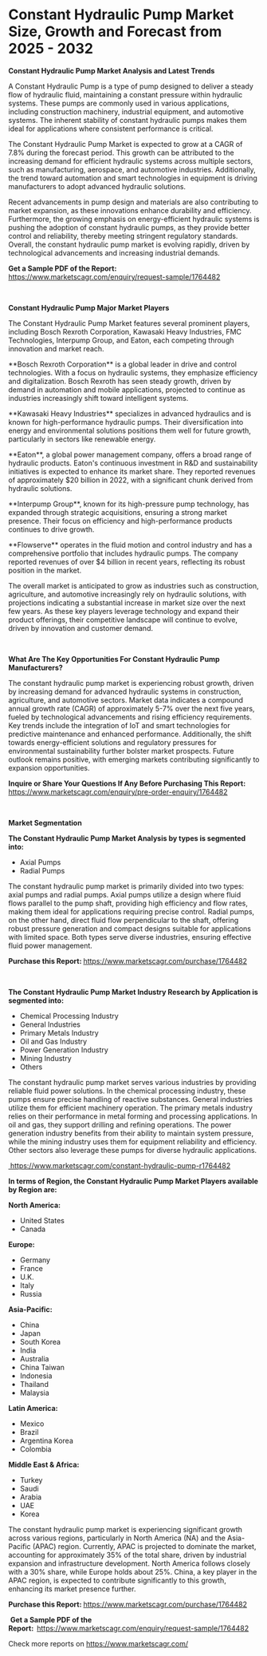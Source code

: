 <p><h1>Constant Hydraulic Pump Market Size, Growth and Forecast from 2025 - 2032</h1></p><p><strong>Constant Hydraulic Pump Market Analysis and Latest Trends</strong></p>
<p><p>A Constant Hydraulic Pump is a type of pump designed to deliver a steady flow of hydraulic fluid, maintaining a constant pressure within hydraulic systems. These pumps are commonly used in various applications, including construction machinery, industrial equipment, and automotive systems. The inherent stability of constant hydraulic pumps makes them ideal for applications where consistent performance is critical.</p><p>The Constant Hydraulic Pump Market is expected to grow at a CAGR of 7.8% during the forecast period. This growth can be attributed to the increasing demand for efficient hydraulic systems across multiple sectors, such as manufacturing, aerospace, and automotive industries. Additionally, the trend toward automation and smart technologies in equipment is driving manufacturers to adopt advanced hydraulic solutions. </p><p>Recent advancements in pump design and materials are also contributing to market expansion, as these innovations enhance durability and efficiency. Furthermore, the growing emphasis on energy-efficient hydraulic systems is pushing the adoption of constant hydraulic pumps, as they provide better control and reliability, thereby meeting stringent regulatory standards. Overall, the constant hydraulic pump market is evolving rapidly, driven by technological advancements and increasing industrial demands.</p></p>
<p><strong>Get a Sample PDF of the Report:&nbsp;</strong> <a href="https://www.marketscagr.com/enquiry/request-sample/1764482?utm_campaign=2760&utm_medium=2&utm_source=Github&utm_content=ia&utm_term=27022025&utm_id=constant-hydraulic-pump">https://www.marketscagr.com/enquiry/request-sample/1764482</a></p>
<p>&nbsp;</p>
<p><strong>Constant Hydraulic Pump Major Market Players</strong></p>
<p><p>The Constant Hydraulic Pump Market features several prominent players, including Bosch Rexroth Corporation, Kawasaki Heavy Industries, FMC Technologies, Interpump Group, and Eaton, each competing through innovation and market reach.</p><p>**Bosch Rexroth Corporation** is a global leader in drive and control technologies. With a focus on hydraulic systems, they emphasize efficiency and digitalization. Bosch Rexroth has seen steady growth, driven by demand in automation and mobile applications, projected to continue as industries increasingly shift toward intelligent systems.</p><p>**Kawasaki Heavy Industries** specializes in advanced hydraulics and is known for high-performance hydraulic pumps. Their diversification into energy and environmental solutions positions them well for future growth, particularly in sectors like renewable energy.</p><p>**Eaton**, a global power management company, offers a broad range of hydraulic products. Eaton's continuous investment in R&D and sustainability initiatives is expected to enhance its market share. They reported revenues of approximately $20 billion in 2022, with a significant chunk derived from hydraulic solutions.</p><p>**Interpump Group**, known for its high-pressure pump technology, has expanded through strategic acquisitions, ensuring a strong market presence. Their focus on efficiency and high-performance products continues to drive growth.</p><p>**Flowserve** operates in the fluid motion and control industry and has a comprehensive portfolio that includes hydraulic pumps. The company reported revenues of over $4 billion in recent years, reflecting its robust position in the market.</p><p>The overall market is anticipated to grow as industries such as construction, agriculture, and automotive increasingly rely on hydraulic solutions, with projections indicating a substantial increase in market size over the next few years. As these key players leverage technology and expand their product offerings, their competitive landscape will continue to evolve, driven by innovation and customer demand.</p></p>
<p>&nbsp;</p>
<p><strong>What Are The Key Opportunities For Constant Hydraulic Pump Manufacturers?</strong></p>
<p><p>The constant hydraulic pump market is experiencing robust growth, driven by increasing demand for advanced hydraulic systems in construction, agriculture, and automotive sectors. Market data indicates a compound annual growth rate (CAGR) of approximately 5-7% over the next five years, fueled by technological advancements and rising efficiency requirements. Key trends include the integration of IoT and smart technologies for predictive maintenance and enhanced performance. Additionally, the shift towards energy-efficient solutions and regulatory pressures for environmental sustainability further bolster market prospects. Future outlook remains positive, with emerging markets contributing significantly to expansion opportunities.</p></p>
<p><strong>Inquire or Share Your Questions If Any Before Purchasing This Report:</strong> <a href="https://www.marketscagr.com/enquiry/pre-order-enquiry/1764482?utm_campaign=2760&utm_medium=2&utm_source=Github&utm_content=ia&utm_term=27022025&utm_id=constant-hydraulic-pump">https://www.marketscagr.com/enquiry/pre-order-enquiry/1764482</a></p>
<p>&nbsp;</p>
<p><strong>Market Segmentation</strong></p>
<p><strong>The Constant Hydraulic Pump Market Analysis by types is segmented into:</strong></p>
<p><ul><li>Axial Pumps</li><li>Radial Pumps</li></ul></p>
<p><p>The constant hydraulic pump market is primarily divided into two types: axial pumps and radial pumps. Axial pumps utilize a design where fluid flows parallel to the pump shaft, providing high efficiency and flow rates, making them ideal for applications requiring precise control. Radial pumps, on the other hand, direct fluid flow perpendicular to the shaft, offering robust pressure generation and compact designs suitable for applications with limited space. Both types serve diverse industries, ensuring effective fluid power management.</p></p>
<p><strong>Purchase this Report:&nbsp;</strong><a href="https://www.marketscagr.com/purchase/1764482?utm_campaign=2760&utm_medium=2&utm_source=Github&utm_content=ia&utm_term=27022025&utm_id=constant-hydraulic-pump">https://www.marketscagr.com/purchase/1764482</a></p>
<p>&nbsp;</p>
<p><strong>The Constant Hydraulic Pump Market Industry Research by Application is segmented into:</strong></p>
<p><ul><li>Chemical Processing Industry</li><li>General Industries</li><li>Primary Metals Industry</li><li>Oil and Gas Industry</li><li>Power Generation Industry</li><li>Mining Industry</li><li>Others</li></ul></p>
<p><p>The constant hydraulic pump market serves various industries by providing reliable fluid power solutions. In the chemical processing industry, these pumps ensure precise handling of reactive substances. General industries utilize them for efficient machinery operation. The primary metals industry relies on their performance in metal forming and processing applications. In oil and gas, they support drilling and refining operations. The power generation industry benefits from their ability to maintain system pressure, while the mining industry uses them for equipment reliability and efficiency. Other sectors also leverage these pumps for diverse hydraulic applications.</p></p>
<p><a href="https://www.marketscagr.com/constant-hydraulic-pump-r1764482?utm_campaign=2760&utm_medium=2&utm_source=Github&utm_content=ia&utm_term=27022025&utm_id=constant-hydraulic-pump">&nbsp;https://www.marketscagr.com/constant-hydraulic-pump-r1764482</a></p>
<p><strong>In terms of Region, the Constant Hydraulic Pump Market Players available by Region are:</strong></p>
<p>
    <p> <strong> North America: </strong>
        <ul>
            <li>United States</li>
            <li>Canada</li>
        </ul>
        </p> 
    <p> <strong> Europe: </strong>
        <ul>
            <li>Germany</li>
            <li>France</li>
            <li>U.K.</li>
            <li>Italy</li>
            <li>Russia</li>
        </ul>
        </p> 
    <p> <strong> Asia-Pacific: </strong>
        <ul>
            <li>China</li>
            <li>Japan</li>
            <li>South Korea</li>
            <li>India</li>
            <li>Australia</li>
            <li>China Taiwan</li>
            <li>Indonesia</li>
            <li>Thailand</li>
            <li>Malaysia</li>
        </ul>
        </p> 
    <p> <strong> Latin America: </strong>
        <ul>
            <li>Mexico</li>
            <li>Brazil</li>
            <li>Argentina Korea</li>
            <li>Colombia</li>
        </ul>
        </p> 
    <p> <strong> Middle East & Africa: </strong>
        <ul>
            <li>Turkey</li>
            <li>Saudi</li>
            <li>Arabia</li>
            <li>UAE</li>
            <li>Korea</li>
        </ul>
    </p>
    </p>
<p><p>The constant hydraulic pump market is experiencing significant growth across various regions, particularly in North America (NA) and the Asia-Pacific (APAC) region. Currently, APAC is projected to dominate the market, accounting for approximately 35% of the total share, driven by industrial expansion and infrastructure development. North America follows closely with a 30% share, while Europe holds about 25%. China, a key player in the APAC region, is expected to contribute significantly to this growth, enhancing its market presence further.</p></p>
<p><strong>Purchase this Report: </strong><a href="https://www.marketscagr.com/purchase/1764482?utm_campaign=2760&utm_medium=2&utm_source=Github&utm_content=ia&utm_term=27022025&utm_id=constant-hydraulic-pump">https://www.marketscagr.com/purchase/1764482</a></p>
<p>&nbsp;<strong>Get a Sample PDF of the Report:&nbsp;&nbsp;</strong><a href="https://www.marketscagr.com/enquiry/request-sample/1764482?utm_campaign=2760&utm_medium=2&utm_source=Github&utm_content=ia&utm_term=27022025&utm_id=constant-hydraulic-pump">https://www.marketscagr.com/enquiry/request-sample/1764482</a></p>
<p><strong></strong></p>
<p>Check more reports on <a href="https://www.marketscagr.com/?utm_campaign=2760&utm_medium=2&utm_source=Github&utm_content=ia&utm_term=27022025&utm_id=constant-hydraulic-pump">https://www.marketscagr.com/</a></p>